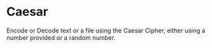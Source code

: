# Caesar
Encode or Decode text or a file using the Caesar Cipher, either using a number provided or a random number.
